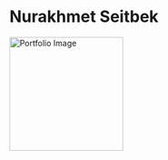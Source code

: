 <!DOCTYPE html>
<html lang="en">
<body>
  <h1>Nurakhmet Seitbek</h1>
  <img src="your-image.jpg" alt="Portfolio Image" width="200"
</body>
</html>
